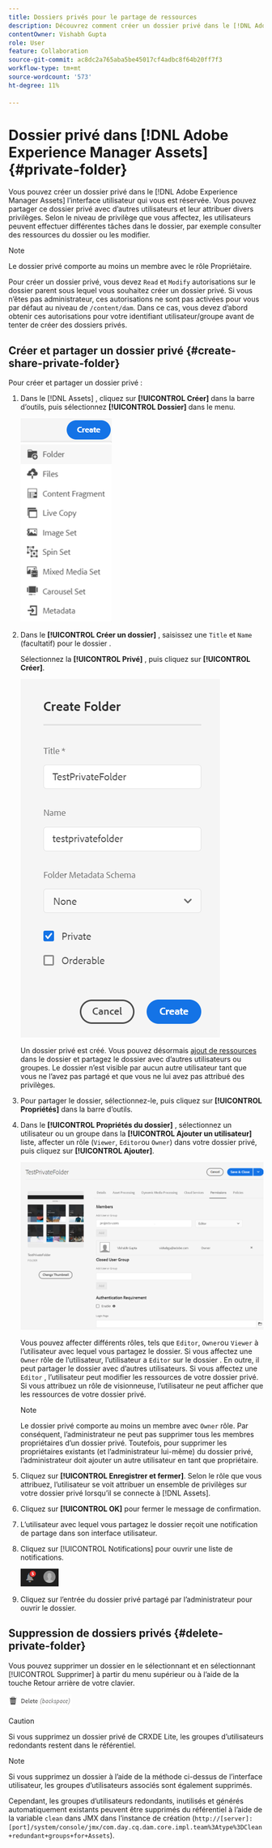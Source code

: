 ```yaml
---
title: Dossiers privés pour le partage de ressources
description: Découvrez comment créer un dossier privé dans le [!DNL Adobe Experience Manager Assets] et le partager avec d’autres utilisateurs et leur attribuer divers privilèges.
contentOwner: Vishabh Gupta
role: User
feature: Collaboration
source-git-commit: ac8dc2a765aba5be45017cf4adbc8f64b20ff7f3
workflow-type: tm+mt
source-wordcount: '573'
ht-degree: 11%

---
```


# Dossier privé dans [!DNL Adobe Experience Manager Assets] {#private-folder}

Vous pouvez créer un dossier privé dans le [!DNL Adobe Experience Manager Assets] l’interface utilisateur qui vous est réservée. Vous pouvez partager ce dossier privé avec d’autres utilisateurs et leur attribuer divers privilèges. Selon le niveau de privilège que vous affectez, les utilisateurs peuvent effectuer différentes tâches dans le dossier, par exemple consulter des ressources du dossier ou les modifier.

>[!NOTE]
>
>Le dossier privé comporte au moins un membre avec le rôle Propriétaire.
>
>Pour créer un dossier privé, vous devez `Read` et `Modify` autorisations sur le dossier parent sous lequel vous souhaitez créer un dossier privé. Si vous n’êtes pas administrateur, ces autorisations ne sont pas activées pour vous par défaut au niveau de `/content/dam`. Dans ce cas, vous devez d’abord obtenir ces autorisations pour votre identifiant utilisateur/groupe avant de tenter de créer des dossiers privés.

## Créer et partager un dossier privé  {#create-share-private-folder}

Pour créer et partager un dossier privé :

1. Dans le [!DNL Assets] , cliquez sur **[!UICONTROL Créer]** dans la barre d’outils, puis sélectionnez **[!UICONTROL Dossier]** dans le menu.

   ![Création d’un dossier de ressources](assets/create-folder.png)

1. Dans le **[!UICONTROL Créer un dossier]** , saisissez une `Title` et `Name` (facultatif) pour le dossier .

   Sélectionnez la **[!UICONTROL Privé]** , puis cliquez sur **[!UICONTROL Créer]**.

   ![chlimage_1-413](assets/create-private-folder.png)

   Un dossier privé est créé. Vous pouvez désormais [ajout de ressources](add-assets.md#upload-assets) dans le dossier et partagez le dossier avec d’autres utilisateurs ou groupes. Le dossier n’est visible par aucun autre utilisateur tant que vous ne l’avez pas partagé et que vous ne lui avez pas attribué des privilèges.

1. Pour partager le dossier, sélectionnez-le, puis cliquez sur **[!UICONTROL Propriétés]** dans la barre d’outils.

1. Dans le **[!UICONTROL Propriétés du dossier]** , sélectionnez un utilisateur ou un groupe dans la **[!UICONTROL Ajouter un utilisateur]** liste, affecter un rôle (`Viewer`, `Editor`ou `Owner`) dans votre dossier privé, puis cliquez sur **[!UICONTROL Ajouter]**.

   ![assign-user-group](assets/assign-permissions-private-folder.png)

   Vous pouvez affecter différents rôles, tels que `Editor`, `Owner`ou `Viewer` à l’utilisateur avec lequel vous partagez le dossier. Si vous affectez une `Owner` rôle de l’utilisateur, l’utilisateur a `Editor` sur le dossier . En outre, il peut partager le dossier avec d’autres utilisateurs. Si vous affectez une `Editor` , l’utilisateur peut modifier les ressources de votre dossier privé. Si vous attribuez un rôle de visionneuse, l’utilisateur ne peut afficher que les ressources de votre dossier privé.

   >[!NOTE]
   >
   >Le dossier privé comporte au moins un membre avec `Owner` rôle. Par conséquent, l’administrateur ne peut pas supprimer tous les membres propriétaires d’un dossier privé. Toutefois, pour supprimer les propriétaires existants (et l’administrateur lui-même) du dossier privé, l’administrateur doit ajouter un autre utilisateur en tant que propriétaire.

1. Cliquez sur **[!UICONTROL Enregistrer et fermer]**. Selon le rôle que vous attribuez, l’utilisateur se voit attribuer un ensemble de privilèges sur votre dossier privé lorsqu’il se connecte à [!DNL Assets].
1. Cliquez sur **[!UICONTROL OK]** pour fermer le message de confirmation.
1. L’utilisateur avec lequel vous partagez le dossier reçoit une notification de partage dans son interface utilisateur.

1. Cliquez sur [!UICONTROL Notifications] pour ouvrir une liste de notifications.

   ![notification](assets/notification-icon.png)

1. Cliquez sur l’entrée du dossier privé partagé par l’administrateur pour ouvrir le dossier.

## Suppression de dossiers privés {#delete-private-folder}

Vous pouvez supprimer un dossier en le sélectionnant et en sélectionnant [!UICONTROL Supprimer] à partir du menu supérieur ou à l’aide de la touche Retour arrière de votre clavier.

![option de suppression dans le menu supérieur](assets/delete-option.png)

>[!CAUTION]
>
>Si vous supprimez un dossier privé de CRXDE Lite, les groupes d’utilisateurs redondants restent dans le référentiel.

>[!NOTE]
>
>Si vous supprimez un dossier à l’aide de la méthode ci-dessus de l’interface utilisateur, les groupes d’utilisateurs associés sont également supprimés.
>
>Cependant, les groupes d’utilisateurs redondants, inutilisés et générés automatiquement existants peuvent être supprimés du référentiel à l’aide de la variable `clean` dans JMX dans l’instance de création (`http://[server]:[port]/system/console/jmx/com.day.cq.dam.core.impl.team%3Atype%3DClean+redundant+groups+for+Assets`).
